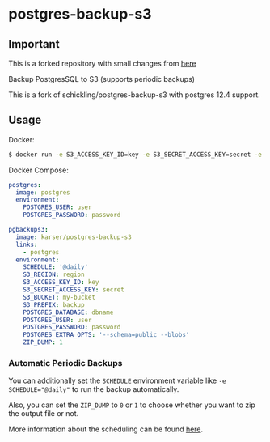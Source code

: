 # postgres-backup-s3

## Important

This is a forked repository with small changes from [here](https://github.com/karser/docker-images)

Backup PostgresSQL to S3 (supports periodic backups)

This is a fork of schickling/postgres-backup-s3 with postgres 12.4 support.

## Usage

Docker:
```sh
$ docker run -e S3_ACCESS_KEY_ID=key -e S3_SECRET_ACCESS_KEY=secret -e S3_BUCKET=my-bucket -e S3_PREFIX=backup -e POSTGRES_DATABASE=dbname -e POSTGRES_USER=user -e POSTGRES_PASSWORD=password -e POSTGRES_HOST=localhost schickling/postgres-backup-s3
```

Docker Compose:
```yaml
postgres:
  image: postgres
  environment:
    POSTGRES_USER: user
    POSTGRES_PASSWORD: password

pgbackups3:
  image: karser/postgres-backup-s3
  links:
    - postgres
  environment:
    SCHEDULE: '@daily'
    S3_REGION: region
    S3_ACCESS_KEY_ID: key
    S3_SECRET_ACCESS_KEY: secret
    S3_BUCKET: my-bucket
    S3_PREFIX: backup
    POSTGRES_DATABASE: dbname
    POSTGRES_USER: user
    POSTGRES_PASSWORD: password
    POSTGRES_EXTRA_OPTS: '--schema=public --blobs'
    ZIP_DUMP: 1
```

### Automatic Periodic Backups

You can additionally set the `SCHEDULE` environment variable like `-e SCHEDULE="@daily"` to run the backup automatically.

Also, you can set the `ZIP_DUMP` to `0` or `1` to choose whether you want to zip the output file or not.

More information about the scheduling can be found [here](http://godoc.org/github.com/robfig/cron#hdr-Predefined_schedules).
